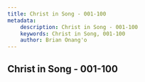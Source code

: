 ```yaml
---
title: Christ in Song - 001-100
metadata:
    description: Christ in Song - 001-100
    keywords: Christ in Song, 001-100
    author: Brian Onang'o
---
```



## Christ in Song - 001-100
  